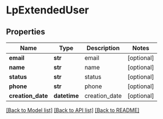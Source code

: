 # LpExtendedUser

## Properties
Name | Type | Description | Notes
------------ | ------------- | ------------- | -------------
**email** | **str** | email | [optional] 
**name** | **str** | name | [optional] 
**status** | **str** | status | [optional] 
**phone** | **str** | phone | [optional] 
**creation_date** | **datetime** | creation_date | [optional] 

[[Back to Model list]](../README.md#documentation-for-models) [[Back to API list]](../README.md#documentation-for-api-endpoints) [[Back to README]](../README.md)

